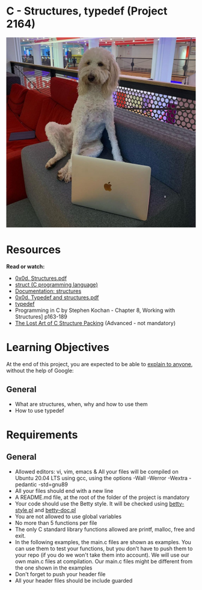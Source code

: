 # C - Structures, typedef (Project 2164)

![doge](doge.jpg)


# Resources

**Read or watch:**

* [0x0d. Structures.pdf](https://s3.eu-west-3.amazonaws.com/hbtn.intranet/uploads/misc/2021/1/6eb80c79c99f6125450a0dc11b300d46238d1a5a.pdf?X-Amz-Algorithm=AWS4-HMAC-SHA256&X-Amz-Credential=AKIA4MYA5JM5DUTZGMZG%2F20240221%2Feu-west-3%2Fs3%2Faws4_request&X-Amz-Date=20240221T061206Z&X-Amz-Expires=86400&X-Amz-SignedHeaders=host&X-Amz-Signature=26da6a7874fa7a3cf885e607b28fb9128090e20a6e86f6c8b23363820bd0be1a)
* [struct (C programming language)](https://en.wikipedia.org/wiki/Struct_(C_programming_language))
* [Documentation: structures](https://github.com/hs-hq/Betty/wiki/Documentation:-Data-structures)
* [0x0d. Typedef and structures.pdf](https://s3.eu-west-3.amazonaws.com/hbtn.intranet/uploads/misc/2021/1/c8ff3e6f7202be7fa489a584e41d005504a07c23.pdf?X-Amz-Algorithm=AWS4-HMAC-SHA256&X-Amz-Credential=AKIA4MYA5JM5DUTZGMZG%2F20240221%2Feu-west-3%2Fs3%2Faws4_request&X-Amz-Date=20240221T061321Z&X-Amz-Expires=86400&X-Amz-SignedHeaders=host&X-Amz-Signature=87b0f56c0a483b9a176aa5fade78312ae00836395c4e45f2580da317bca0773e)
* [typedef](https://publications.gbdirect.co.uk//c_book/chapter8/typedef.html)
* Programming in C by Stephen Kochan - Chapter 8, Working with Structures] p163-189
* [The Lost Art of C Structure Packing](http://www.catb.org/esr/structure-packing/) (Advanced - not mandatory)


# Learning Objectives

At the end of this project, you are expected to be able to [explain to anyone](https://fs.blog/feynman-learning-technique/), without the help of Google:


## General

* What are structures, when, why and how to use them
* How to use typedef


# Requirements


## General

* Allowed editors: vi, vim, emacs
& All your files will be compiled on Ubuntu 20.04 LTS using gcc, using the options -Wall -Werror -Wextra -pedantic -std=gnu89
* All your files should end with a new line
* A README.md file, at the root of the folder of the project is mandatory
* Your code should use the Betty style. It will be checked using [betty-style.pl](https://github.com/hs-hq/Betty/blob/main/betty-style.pl) and [betty-doc.pl](https://github.com/hs-hq/Betty/blob/main/betty-doc.pl)
* You are not allowed to use global variables
* No more than 5 functions per file
* The only C standard library functions allowed are printf, malloc, free and exit.
* In the following examples, the main.c files are shown as examples. You can use them to test your functions, but you don't have to push them to your repo (if you do we won't take them into account). We will use our own main.c files at compilation. Our main.c files might be different from the one shown in the examples
* Don't forget to push your header file
* All your header files should be include guarded

